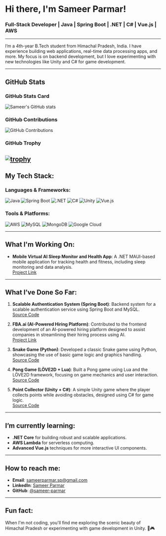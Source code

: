 # Hi there, I'm Sameer Parmar!

### Full-Stack Developer | Java | Spring Boot | .NET | C# | Vue.js | AWS

---

I’m a 4th-year B.Tech student from Himachal Pradesh, India. I have experience building web applications, real-time data processing apps, and more. My focus is on backend development, but I love experimenting with new technologies like Unity and C# for game development.

---

## GitHub Stats

### GitHub Stats Card
![Sameer's GitHub stats](https://github-readme-stats.vercel.app/api?username=sameer-parmar&show_icons=true&theme=minimal&count_private=true)

### GitHub Contributions
![GitHub Contributions](https://github-readme-streak-stats.herokuapp.com/?user=sameer-parmar&theme=minimal)

### GitHub Trophy
[![trophy](https://github-profile-trophy.vercel.app/?username=sameer-parmar&theme=flat-square)](https://github.com/ryo-ma/github-profile-trophy)
---

## My Tech Stack:

### Languages & Frameworks:
![Java](https://img.shields.io/badge/Java-563D7C?style=for-the-badge&logo=java&logoColor=white)
![Spring Boot](https://img.shields.io/badge/Spring%20Boot-6DB33F?style=for-the-badge&logo=spring&logoColor=white)
![.NET](https://img.shields.io/badge/.NET-512BD4?style=for-the-badge&logo=dotnet&logoColor=white)
![C#](https://img.shields.io/badge/C%23-239120?style=for-the-badge&logo=c-sharp&logoColor=white)
![Unity](https://img.shields.io/badge/Unity-FF6F61?style=for-the-badge&logo=unity&logoColor=white)
![Vue.js](https://img.shields.io/badge/Vue.js-41B883?style=for-the-badge&logo=vue.js&logoColor=white)

### Tools & Platforms:
![AWS](https://img.shields.io/badge/Amazon_AWS-FF9900?style=for-the-badge&logo=amazon-aws&logoColor=white)
![MySQL](https://img.shields.io/badge/MySQL-00758F?style=for-the-badge&logo=mysql&logoColor=white)
![MongoDB](https://img.shields.io/badge/MongoDB-00ED64?style=for-the-badge&logo=mongodb&logoColor=white)
![Google Cloud](https://img.shields.io/badge/Google%20Cloud-4285F4?style=for-the-badge&logo=google-cloud&logoColor=white)


---

## What I'm Working On:
- **Mobile Virtual AI Sleep Monitor and Health App**: A .NET MAUI-based mobile application for tracking health and fitness, including sleep monitoring and data analysis.  
  [Project Link](https://github.com/sameer-parmar/VirtualAiSleepMonitor)

---

## What I’ve Done So Far:
1. **Scalable Authentication System (Spring Boot)**: Backend system for a scalable authentication service using Spring Boot and MySQL.  
   [Source Code](https://github.com/sameer-parmar/RegisterLogin)

2. **FBA.ai (AI-Powered Hiring Platform)**: Contributed to the frontend development of an AI-powered hiring platform designed to assist companies in streamlining their hiring process using AI.  
   [Project Link](http://fba.ai/)

3. **Snake Game (Python)**: Developed a classic Snake game using Python, showcasing the use of basic game logic and graphics handling.  
   [Source Code](https://github.com/sameer-parmar/snakeGame)

4. **Pong Game (LÖVE2D + Lua)**: Built a Pong game using Lua and the LÖVE2D framework, focusing on game mechanics and user interaction.  
   [Source Code](#)

5. **Point Collector (Unity + C#)**: A simple Unity game where the player collects points while avoiding obstacles, designed using C# for game logic.  
   [Source Code](https://github.com/sameer-parmar/PointCollectorGame)

---

## I’m currently learning:
- **.NET Core** for building robust and scalable applications.
- **AWS Lambda** for serverless computing.
- **Advanced Vue.js** techniques for more interactive UI components.

---

## How to reach me:
- **Email**: sameerparmar.sp@gmail.com
- **LinkedIn**: [Sameer Parmar](https://www.linkedin.com/in/sameerparmarr/)
- **GitHub**: [@sameer-parmar](https://github.com/sameer-parmar)

---
## Fun fact:
When I'm not coding, you'll find me exploring the scenic beauty of Himachal Pradesh or experimenting with game development in Unity. 🌄🎮
